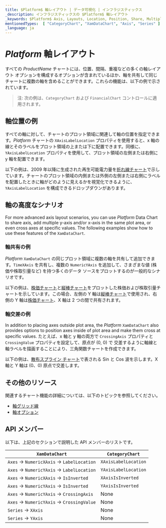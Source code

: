 ```yaml
---
title: $Platform$ 軸レイアウト | データ可視化 | インフラジスティックス
_description: インフラジスティックスの $Platform$ 軸レイアウト
_keywords: $Platform$ Axis, Layouts, Location, Position, Share, Multiple, Crossing, Infragistics, $Platform$ 軸, レイアウト, Share, Multiple, Crossing, インフラジスティックス
mentionedTypes:  [ "CategoryChart", "XamDataChart", "Axis", "Series" ]
_language: ja
---
```


# $Platform$ 軸レイアウト

すべての $ProductName$ チャートには、位置、間隔、重複などの多くの軸レイアウト オプションを構成するオプションが含まれているほか、軸を共有して同じチャートに複数の軸を含めることができます。これらの機能は、以下の例で示されています。

> 注: 次の例は、`CategoryChart` および `FinancialChart` コントロールに適用されます。

## 軸位置の例

すべての軸に対して、チャートのプロット領域に関連して軸の位置を指定できます。$Platform$ チャートの `XAxisLabelLocation` プロパティを使用すると、x 軸の線とそのラベルをプロット領域の上または下に配置できます。同様に、`YAxisLabelLocation` プロパティを使用して、プロット領域の左側または右側に y 軸を配置できます。

以下の例は、2009 年以降に生成された再生可能電力量を[折れ線チャート](../types/line-chart.md)で示しています。チャートのプロット領域の内側または外側の左側または右側にラベルを配置したときに軸がどのように見えるかを視覚化できるように、`YAxisLabelLocation` を構成できるドロップダウンがあります。

<code-view style="height: 450px"
           data-demos-base-url="{environment:dvDemosBaseUrl}"
           iframe-src="{environment:dvDemosBaseUrl}/charts/category-chart-axis-locations"
           alt="$Platform$ 軸位置の例"
           github-src="charts/category-chart/axis-locations">
</code-view>

<!-- ## 軸方向の例

TODO add info/example of 4 charts with all possible combinations of XAxisIsInverted and YAxisIsInverted
e.g. https://www.infragistics.com/help/wpf/datachart-axis-orientation
 -->

## 軸の高度なシナリオ

For more advanced axis layout scenarios, you can use $Platform$ Data Chart to share axis, add multiple y-axis and/or x-axis in the same plot area, or even cross axes at specific values. The following examples show how to use these features of the `XamDataChart`.

### 軸共有の例

$Platform$ `XamDataChart` の同じプロット領域に複数の軸を共有して追加できます。`TimeXAxis` を共有し、複数の `NumericYAxis` を追加して、さまざまな値 (株価や株取引量など) を持つ多くのデータ ソースをプロットするのが一般的なシナリオです。

以下の例は、[株価チャート](../types/stock-chart.md)と[縦棒チャート](../types/column-chart.md)をプロットした株価および株取引量チャートを示しています。この場合、左側の Y 軸は[縦棒チャート](../types/column-chart.md)で使用され、右側の Y 軸は[株価チャート](../types/stock-chart.md)、X 軸は 2 つの間で共有されます。

<code-view style="height: 450px"
           data-demos-base-url="{environment:dvDemosBaseUrl}"
           iframe-src="{environment:dvDemosBaseUrl}/charts/data-chart-axis-sharing"
           alt="$Platform$ 軸共有の例"
           github-src="charts/data-chart/axis-sharing">
</code-view>

<div class="divider--half"></div>

### 軸交差の例

In addition to placing axes outside plot area, the $Platform$ `XamDataChart` also provides options to position axes inside of plot area and make them cross at specific values. たとえば、x 軸と y 軸の両方で `CrossingAxis` プロパティと `CrossingValue` プロパティを設定して、原点が (0, 0) で 交差するように軸線と軸ラベルを描画することにより、三角関数チャートを作成できます。

以下の例は、[散布スプライン チャート](../types/scatter-chart.md)で表される Sin と Cos 波を示します。X 軸と Y 軸は (0、0) 原点で交差します。

<code-view style="height: 450px"
           data-demos-base-url="{environment:dvDemosBaseUrl}"
           iframe-src="{environment:dvDemosBaseUrl}/charts/data-chart-axis-crossing"
           alt="$Platform$ 軸交差の例"
           github-src="charts/data-chart/axis-crossing">
</code-view>

<div class="divider--half"></div>


## その他のリソース

関連するチャート機能の詳細については、以下のトピックを参照してください。

- [軸グリッド線](chart-axis-gridlines.md)
- [軸オプション](chart-axis-options.md)


## API メンバー

以下は、上記のセクションで説明した API メンバーのリストです。

| `XamDataChart`                               | `CategoryChart`      |
| -------------------------------------------- | -------------------- |
| `Axes` -> `NumericXAxis` -> `LabelLocation`  | `XAxisLabelLocation` |
| `Axes` -> `NumericYAxis` -> `LabelLocation`  | `YAxisLabelLocation` |
| `Axes` -> `NumericXAxis` -> `IsInverted`     | `XAxisIsInverted`    |
| `Axes` -> `NumericYAxis` -> `IsInverted`     | `YAxisIsInverted`    |
| `Axes` -> `NumericYAxis` -> `CrossingAxis`   | None  |
| `Axes` -> `NumericYAxis` -> `CrossingValue`  | None  |
| `Series` -> `XAxis`  | None   |
| `Series` -> `YAxis`  | None   |

